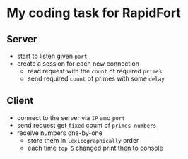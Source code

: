 # My coding task for RapidFort

## Server
- start to listen given `port`
- create a session for each new connection
  - read request with the `count` of required `primes`
  - send required `count` of primes with some `delay`

## Client
- connect to the server via `IP` and `port`
- send request get `fixed` count of `primes numbers`
- receive numbers one-by-one
  - store them in `lexicographically` order
  - each time `top 5` changed print then to console
